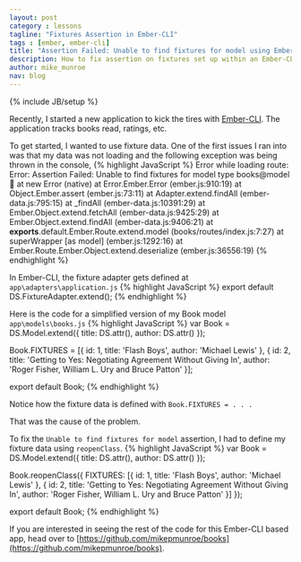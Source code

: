 ```yaml
---
layout: post
category : lessons
tagline: "Fixtures Assertion in Ember-CLI"
tags : [ember, ember-cli]
title: "Assertion Failed: Unable to find fixtures for model using Ember-CLI"
description: How to fix assertion on fixtures set up within an Ember-CLI project.
author: mike_munroe
nav: blog
---
```

{% include JB/setup %}

Recently, I started a new application to kick the tires with [Ember-CLI](http://iamstef.net/ember-cli). The application tracks books read, ratings, etc.

To get started, I wanted to use fixture data. One of the first issues I ran into was that my data was not loading and the following exception was being thrown in the console,
{% highlight JavaScript %}
  Error while loading route: Error: Assertion Failed: Unable to find fixtures for model type books@model:book:
    at new Error (native)
    at Error.Ember.Error (ember.js:910:19)
    at Object.Ember.assert (ember.js:73:11)
    at Adapter.extend.findAll (ember-data.js:795:15)
    at _findAll (ember-data.js:10391:29)
    at Ember.Object.extend.fetchAll (ember-data.js:9425:29)
    at Ember.Object.extend.findAll (ember-data.js:9406:21)
    at __exports__.default.Ember.Route.extend.model (books/routes/index.js:7:27)
    at superWrapper [as model] (ember.js:1292:16)
    at Ember.Route.Ember.Object.extend.deserialize (ember.js:36556:19)
{% endhighlight %}

In Ember-CLI, the fixture adapter gets defined at `app\adapters\application.js`
{% highlight JavaScript %}
export default DS.FixtureAdapter.extend();
{% endhighlight %}

Here is the code for a simplified version of my Book model `app\models\books.js`
{% highlight JavaScript %}
var Book = DS.Model.extend({
  title: DS.attr(),
  author: DS.attr()
});

Book.FIXTURES = [{
  id: 1,
  title: 'Flash Boys',
  author: 'Michael Lewis'
},
{
  id: 2,
  title: 'Getting to Yes: Negotiating Agreement Without Giving In',
  author: 'Roger Fisher, William L. Ury and Bruce Patton'
}];

export default Book;
{% endhighlight %}

Notice how the fixture data is defined with `Book.FIXTURES = . . .`

That was the cause of the problem.

To fix the `Unable to find fixtures for model` assertion, I had to define my fixture data using `reopenClass`.
{% highlight JavaScript %}
var Book = DS.Model.extend({
  title: DS.attr(),
  author: DS.attr()
});

Book.reopenClass({
  FIXTURES: [{
      id: 1,
      title: 'Flash Boys',
      author: 'Michael Lewis'
    },
    {
      id: 2,
      title: 'Getting to Yes: Negotiating Agreement Without Giving In',
      author: 'Roger Fisher, William L. Ury and Bruce Patton'
    }]
});

export default Book;
{% endhighlight %}

If you are interested in seeing the rest of the code for this Ember-CLI based app, head over to [https://github.com/mikepmunroe/books](https://github.com/mikepmunroe/books).
